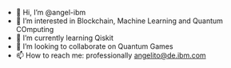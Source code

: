 - 👋 Hi, I’m @angel-ibm
- 👀 I’m interested in Blockchain, Machine Learning and Quantum COmputing
- 🌱 I’m currently learning Qiskit
- 💞️ I’m looking to collaborate on Quantum Games
- 📫 How to reach me: professionally angelito@de.ibm.com

<!---
angel-ibm/angel-ibm is a ✨ special ✨ repository because its `README.md` (this file) appears on your GitHub profile.
You can click the Preview link to take a look at your changes.
--->
